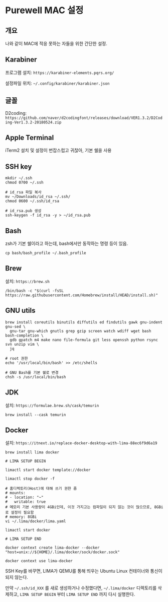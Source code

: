 # Purewell MAC 설정

## 개요

나와 같이 MAC에 적응 못하는 자들을 위한 간단한 설정.

## Karabiner

프로그램 설치: `https://karabiner-elements.pqrs.org/`

설정파일 위치: `~/.config/karabiner/karabiner.json`

## 글꼴

D2coding: `https://github.com/naver/d2codingfont/releases/download/VER1.3.2/D2Coding-Ver1.3.2-20180524.zip`

## Apple Terminal

iTerm2 설치 및 설정이 번잡스럽고 귀찮아, 기본 쉘을 사용

## SSH key

```shell
mkdir ~/.ssh
chmod 0700 ~/.ssh

# id_rsa 파일 복사
mv ~/Downloads/id_rsa ~/.ssh/
chmod 0600 ~/.ssh/id_rsa

# id_rsa.pub 생성
ssh-keygen -f id_rsa -y > ~/id_rsa.pub
```

## Bash

zsh가 기본 쉘이라고 하는데, bash에서만 동작하는 명령 등이 있음.

```shell
cp bash/bash_profile ~/.bash_profile
```

## Brew

설치: `https://brew.sh`

```shell
/bin/bash -c "$(curl -fsSL https://raw.githubusercontent.com/Homebrew/install/HEAD/install.sh)"
```

## GNU utils

```shell
brew install coreutils binutils diffutils ed findutils gawk gnu-indent gnu-sed \
  gnu-tar gnu-which gnutls grep gzip screen watch wdiff wget bash bash-completion \
  gdb gpatch m4 make nano file-formula git less openssh python rsync svn unzip vim \
  jq
```

```shell
# root 권한
echo '/usr/local/bin/bash' >> /etc/shells

# GNU Bash를 기본 쉘로 변경
chsh -s /usr/local/bin/bash
```

## JDK

설치: `https://formulae.brew.sh/cask/temurin`

```shell
brew install --cask temurin
```

## Docker

설치: `https://itnext.io/replace-docker-desktop-with-lima-88ec6f9d6a19`

```shell
brew install lima docker

# LIMA SETUP BEGIN

limactl start docker template://docker

limactl stop docker -f

# 홈디렉토리(Host)에 대해 쓰기 권한 줌
# mounts:
# - location: "~"
#   writable: true
# 메모리 기본 사용량이 4GBi인데, 이것 가지고는 컴파일이 되지 않는 것이 많으므로, 8GBi로 설정이 필요함
# memory: 8GBi
vi ~/.lima/docker/lima.yaml

limactl start docker

# LIMA SETUP END

docker context create lima-docker --docker "host=unix://${HOME}/.lima/docker/sock/docker.sock"

docker context use lima-docker
```

SSH Key를 바꾸면, LIMA가 QEMU를 통해 띄우는 Ubuntu Linux 컨테이너와 통신이 되지 않는다.

만약 `~/.ssh/id_XXX` 를 새로 생성하거나 수정했다면, `~/.lima/docker` 디렉토리를 삭제하고, `LIMA SETUP BEGIN` 부터 `LIMA SETUP END` 까지 다시 실행한다.
